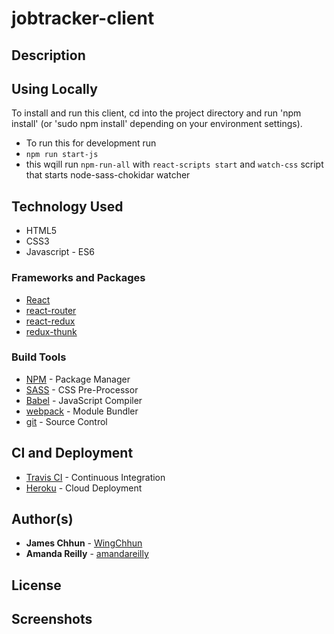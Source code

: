 # jobtracker-client


## Description


## Using Locally

To install and run this client, cd into the project directory and run 'npm install' (or 'sudo npm install' depending on your environment settings).

* To run this for development run
*  `npm run start-js`
* this wqill run `npm-run-all` with `react-scripts start` and `watch-css` script that starts node-sass-chokidar watcher

## Technology Used 

* HTML5
* CSS3
* Javascript - ES6

### Frameworks and Packages

* [React](https://reactjs.org/)
* [react-router](https://www.npmjs.com/package/react-router)
* [react-redux](https://www.npmjs.com/package/react-redux)
* [redux-thunk](https://www.npmjs.com/package/redux-thunk)

### Build Tools

* [NPM](https://www.npmjs.com/) - Package Manager
* [SASS](https://sass-lang.com/) - CSS Pre-Processor
* [Babel](https://babeljs.io/) - JavaScript Compiler
* [webpack](https://webpack.js.org/) - Module Bundler
* [git](https://git-scm.com/) - Source Control

## CI and Deployment

* [Travis CI](https://travis-ci.org/) - Continuous Integration
* [Heroku](https://www.heroku.com) - Cloud Deployment

## Author(s)

* **James Chhun** - [WingChhun](https://github.com/WingChhun)
* **Amanda Reilly** - [amandareilly](https://github.com/amandareilly)


## License

## Screenshots